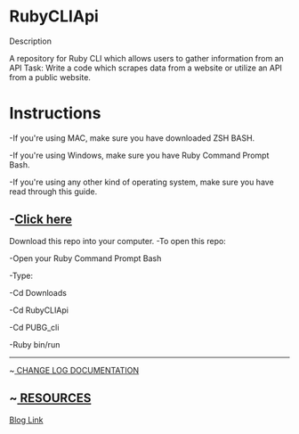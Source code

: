 # RubyCLIApi
Description

A repository for Ruby CLI which allows users to gather information from an API
Task:
Write a code which scrapes data from a website or utilize an API from a public website.
<h1>Instructions</h1>

-If you're using MAC, make sure you have downloaded ZSH BASH.

-If you're using Windows, make sure you have Ruby Command Prompt Bash.

-If you're using any other kind of operating system, make sure you have read through this guide.

-<a href="https://www.ruby-lang.org/en/documentation/installation/">Click here</a>
---------------------------------------
Download this repo into your computer.
-To open this repo:

-Open your Ruby Command Prompt Bash

-Type:

-Cd Downloads

-Cd RubyCLIApi

-Cd PUBG_cli

-Ruby bin/run

-------------------------------------

~<a href="https://medium.com/@seriouslydudelma/changelog-a1c25ef7d369"> CHANGE LOG DOCUMENTATION </a>

~<a href="https://medium.com/@seriouslydudelma/resources-5ea35ead1246"> RESOURCES </a>
------------------------------------
<a href="https://medium.com/@seriouslydudelma/ruby-proj-a443789c50bf"> Blog Link</a>
